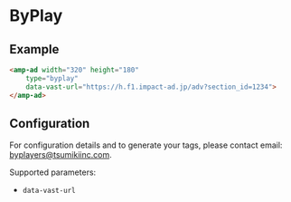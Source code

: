 <!---
Copyright 2019 The AMP HTML Authors. All Rights Reserved.

Licensed under the Apache License, Version 2.0 (the "License");
you may not use this file except in compliance with the License.
You may obtain a copy of the License at

      http://www.apache.org/licenses/LICENSE-2.0

Unless required by applicable law or agreed to in writing, software
distributed under the License is distributed on an "AS-IS" BASIS,
WITHOUT WARRANTIES OR CONDITIONS OF ANY KIND, either express or implied.
See the License for the specific language governing permissions and
limitations under the License.
-->

# ByPlay

## Example

```html
<amp-ad width="320" height="180"
    type="byplay"
    data-vast-url="https://h.f1.impact-ad.jp/adv?section_id=1234">
</amp-ad>
```

## Configuration



For configuration details and to generate your tags, please contact email: [byplayers@tsumikiinc.com](mailto:byplayers@tsumikiinc.com).

Supported parameters:

- `data-vast-url`
